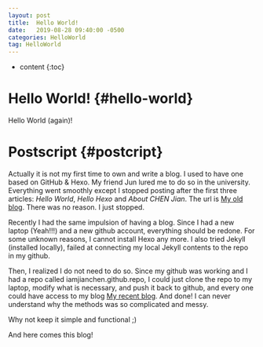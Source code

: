 ```yaml
---
layout: post
title:  Hello World!
date:   2019-08-28 09:40:00 -0500
categories: HelloWorld
tag: HelloWorld
---
```


* content
{:toc}


Hello World!			{#hello-world}
====================================

Hello World (again)!


Postscript				{#postcript}
====================================

Actually it is not my first time to own and write a blog. I used to have one based on GitHub & Hexo. My friend Jun lured me to do so in the university. Everything went smoothly except I stopped posting after the first three articles: *Hello World*, *Hello Hexo* and *About CHEN Jian*. The url is [My old blog](iamchenjian.github.io). There was no reason. I just stopped.

Recently I had the same impulsion of having a blog. Since I had a new laptop (Yeah!!!) and a new github account, everything should be redone. For some unknown reasons, I cannot install Hexo any more. I also tried Jekyll (installed locally), failed at connecting my local Jekyll contents to the repo in my github.

Then, I realized I do not need to do so. Since my github was working and I had a repo called iamjianchen.github.repo, I could just clone the repo to my laptop, modify what is necessary, and push it back to github, and every one could have access to my blog [My recent blog](iamjianchen.github.io). And done! I can never understand why the methods was so complicated and messy.

Why not keep it simple and functional ;)

And here comes this blog!